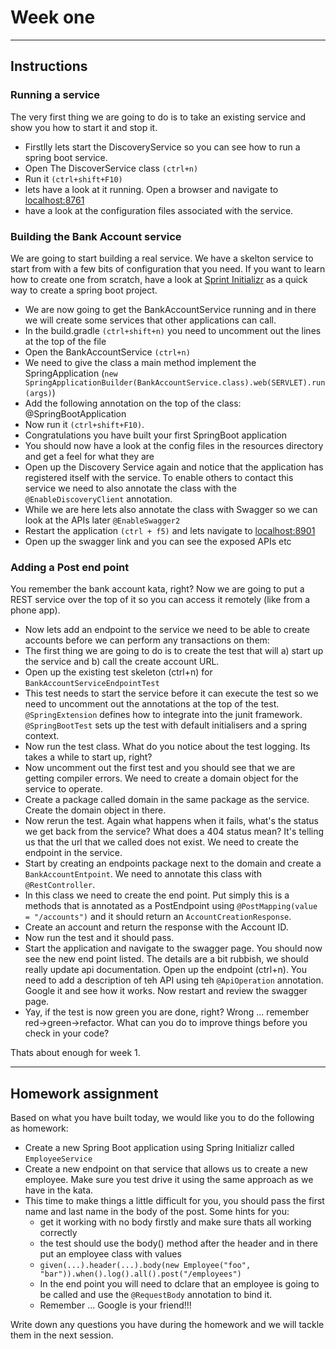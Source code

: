 # Week one

----
## Instructions

### **Running a service**

The very first thing we are going to do is to take an existing service and show you how to start it and stop it.

* Firstlly lets start the DiscoveryService so you can see how to run a spring boot service.
* Open The DiscoverService class `(ctrl+n)`
* Run it `(ctrl+shift+F10)`
* lets have a look at it running.  Open a browser and navigate to [localhost:8761](http://localhost:8761)
* have a look at the configuration files associated with the service.
    
### **Building the Bank Account service**

We are going to start building a real service.  We have a skelton service to start from with a few bits of configuration that you need.  If you want to learn how to create one from scratch, have a look at [Sprint Initializr](https://start.spring.io/) as a quick way to create a spring boot project.

* We are now going to get the BankAccountService running and in there we will create some services that other applications can call.
* In the build.gradle `(ctrl+shift+n)` you need to uncomment out the lines at the top of the file
* Open the BankAccountService `(ctrl+n)`
* We need to give the class a main method implement the SpringApplication (`new SpringApplicationBuilder(BankAccountService.class).web(SERVLET).run(args)`)
* Add the following annotation on the top of the class: @SpringBootApplication
* Now run it `(ctrl+shift+F10)`.
* Congratulations you have built your first SpringBoot application
* You should now have a look at the config files in the resources directory and get a feel for what they are
* Open up the Discovery Service again and notice that the application has registered itself with the service.  To enable others to contact this service we need to also annotate the class with the `@EnableDiscoveryClient` annotation.
* While we are here lets also annotate the class with Swagger so we can look at the APIs later `@EnableSwagger2`
* Restart the application `(ctrl + f5)` and lets navigate to [localhost:8901](http://localhost:8901)
* Open up the swagger link and you can see the exposed APIs etc

### **Adding a Post end point**

You remember the bank account kata, right?  Now we are going to put a REST service over the top of it so you can access it remotely (like from a phone app).

* Now lets add an endpoint to the service we need to be able to create accounts before we can perform any transactions on them:
* The first thing we are going to do is to create the test that will a) start up the service and b) call the create account URL.
* Open up the existing test skeleton (ctrl+n) for `BankAccountServiceEndpointTest`
* This test needs to start the service before it can execute the test so we need to uncomment out the annotations at the top of the test.  `@SpringExtension` defines how to integrate into the junit framework.  `@SpringBootTest` sets up the test with default initialisers and a spring context.
* Now run the test class.  What do you notice about the test logging.  Its takes a while to start up, right?
* Now uncomment out the first test and you should see that we are getting compiler errors.  We need to create a domain object for the service to operate.
* Create a package called domain in the same package as the service.  Create the domain object in there.
* Now rerun the test.  Again what happens when it fails, what's the status we get back from the service? What does a 404 status mean?  It's telling us that the url that we called does not exist.  We need to create the endpoint in the service.
* Start by creating an endpoints package next to the domain and create a `BankAccountEntpoint`.  We need to annotate this class with `@RestController`.
* In this class we need to create the end point.  Put simply this is a methods that is annotated as a PostEndpoint using `@PostMapping(value = "/accounts")` and it should return an `AccountCreationResponse`.
* Create an account and return the response with the Account ID.
* Now run the test and it should pass.
* Start the application and navigate to the swagger page.  You should  now see the new end point listed.  The details are a bit rubbish, we should really update api documentation.  Open up the endpoint (ctrl+n).  You need to add a description of teh API using teh `@ApiOperation` annotation.  Google it and see how it works.  Now restart and review the swagger page.
* Yay, if the test is now green you are done, right?  Wrong ... remember red->green->refactor.  What can you do to improve things before you check in your code?

Thats about enough for week 1.

----
## Homework assignment
Based on what you have built today, we would like you to do the following as homework:

* Create a new Spring Boot application using Spring Initializr called `EmployeeService`
* Create a new endpoint on that service that allows us to create a new employee.  Make sure you test drive it using the same approach as we have in the kata.
* This time to make things a little difficult for you, you should pass the first name and last name in the body of the post.  Some hints for you:
    * get it working with no body firstly and make sure thats all working correctly
    * the test should use the body() method after the header and in there put an employee class with values
    * `given(...).header(...).body(new Employee("foo", "bar")).when().log().all().post("/employees")`
    * In the end point you will need to dclare that an employee is going to be called and use the `@RequestBody` annotation to bind it.
    * Remember ... Google is your friend!!!

Write down any questions you have during the homework and we will tackle them in the next session.

